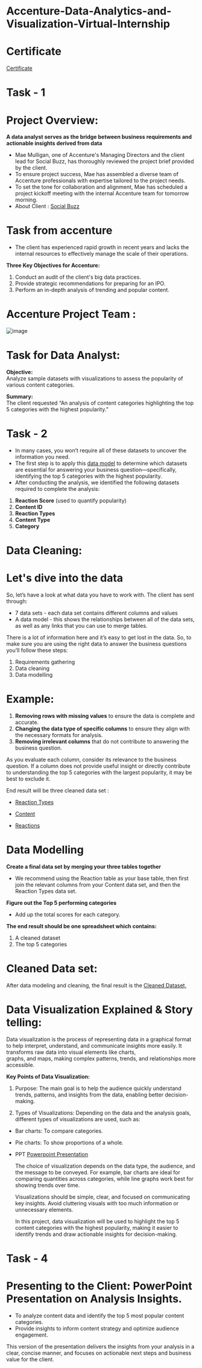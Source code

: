 # Accenture-Data-Analytics-and-Visualization-Virtual-Internship

# Certificate

[Certificate](https://github.com/mroyalreddy07/Accenture_Data_Analysis_Virtual_Intenship/blob/main/1734007077291_completion_certificate.pdf)

# Task - 1

# Project Overview:  

**A data analyst serves as the bridge between business requirements and actionable insights derived from data**

* Mae Mulligan, one of Accenture's Managing Directors and the client lead for Social Buzz, has thoroughly reviewed the project brief provided by the client.
* To ensure project success, Mae has assembled a diverse team of Accenture professionals with expertise tailored to the project needs.
* To set the tone for collaboration and alignment, Mae has scheduled a project kickoff meeting with the internal Accenture team for tomorrow morning.  
* About Client : [Social Buzz](https://github.com/mroyalreddy07/Accenture_Data_Analysis_Virtual_Intenship/blob/main/Data_Analytics%20Client%20Brief.pdf)

# Task from accenture

* The client has experienced rapid growth in recent years and lacks the internal resources to effectively manage the scale of their operations.  

**Three Key Objectives for Accenture:**  
1. Conduct an audit of the client's big data practices.  
2. Provide strategic recommendations for preparing for an IPO.  
3. Perform an in-depth analysis of trending and popular content.

# Accenture Project Team :
![image](https://github.com/user-attachments/assets/f3a774c8-f43d-4a73-b4d0-12863635b4c2)

# Task for Data Analyst:

**Objective:**  
Analyze sample datasets with visualizations to assess the popularity of various content categories.  

**Summary:**  
The client requested “An analysis of content categories highlighting the top 5 categories with the highest popularity.”  

# Task - 2

* In many cases, you won’t require all of these datasets to uncover the information you need.
* The first step is to apply this [data model](https://github.com/mroyalreddy07/Accenture_Data_Analysis_Virtual_Intenship/blob/main/Data%20model.pdf) to determine which datasets are essential for answering your     business question—specifically, identifying the top 5 categories with the highest popularity.
* After conducting the analysis, we identified the following datasets required to complete the analysis:

1. **Reaction Score** (used to quantify popularity)
2. **Content ID**
3. **Reaction Types**
4. **Content Type**
5. **Category**

# Data Cleaning:
# Let's dive into the data

So, let’s have a look at what data you have to work with. The client has sent through:

* 7 data sets - each data set contains different columns and values
* A data model - this shows the relationships between all of the data sets, as well as any links that you can use to merge tables.

 There is a lot of information here and it’s easy to get lost in the data. So, to make sure you are using the right data to answer the business questions you’ll follow these steps:

1. Requirements gathering
2. Data cleaning
3. Data modelling

# Example:

1. **Removing rows with missing values** to ensure the data is complete and accurate.
2. **Changing the data type of specific columns** to ensure they align with the necessary formats for analysis.
3. **Removing irrelevant columns** that do not contribute to answering the business question.  

As you evaluate each column, consider its relevance to the business question. If a column does not provide useful insight or directly contribute to understanding the top 5 categories with the largest popularity, it may be best to exclude it.

End result will be three cleaned data set :

* [Reaction Types](https://github.com/mroyalreddy07/Accenture_Data_Analysis_Virtual_Intenship/blob/main/ReactionTypes.csv)

* [Content](https://github.com/mroyalreddy07/Accenture_Data_Analysis_Virtual_Intenship/blob/main/Content.csv)

* [Reactions](https://github.com/mroyalreddy07/Accenture_Data_Analysis_Virtual_Intenship/blob/main/Reactions.csv)

# Data Modelling

**Create a final data set by merging your three tables together**

* We recommend using the Reaction table as your base table, then first join the relevant columns from your Content data set, and then the Reaction Types data set.

**Figure out the Top 5 performing categories**

* Add up the total scores for each category.

**The end result should be one spreadsheet which contains:**

1. A cleaned dataset
2. The top 5 categories

# Cleaned Data set:

  After data modeling and cleaning, the final result is the [Cleaned Dataset, ](https://github.com/mroyalreddy07/Accenture_Data_Analysis_Virtual_Intenship/blob/main/Cleaned%20Dataset.xlsx)

# Data Visualization Explained & Story telling:

  Data visualization is the process of representing data in a graphical format to help interpret, understand, and communicate insights more easily. It transforms raw data into visual elements like charts,       
  graphs, and maps, making complex patterns, trends, and relationships more accessible.

  **Key Points of Data Visualization:**

  1. Purpose:
     The main goal is to help the audience quickly understand trends, patterns, and insights from the data, enabling better decision-making.

  2. Types of Visualizations:
     Depending on the data and the analysis goals, different types of visualizations are used, such as:
  
  * Bar charts: To compare categories.
  * Pie charts: To show proportions of a whole.
  * PPT [Powerpoint Presentation](https://github.com/mroyalreddy07/Accenture_Data_Analysis_Virtual_Intenship/blob/main/PowerPoint%20presentation.pptx)

    The choice of visualization depends on the data type, the audience, and the message to be conveyed. For example, bar charts are ideal for comparing quantities across categories, while line graphs work best       for showing trends over time.

    Visualizations should be simple, clear, and focused on communicating key insights. Avoid cluttering visuals with too much information or unnecessary elements.

    In this project, data visualization will be used to highlight the top 5 content categories with the highest popularity, making it easier to identify trends and draw actionable insights for decision-making.

# Task - 4

# Presenting to the Client: PowerPoint Presentation on Analysis Insights.

  * To analyze content data and identify the top 5 most popular content categories.
  * Provide insights to inform content strategy and optimize audience engagement.

This version of the presentation delivers the insights from your analysis in a clear, concise manner, and focuses on actionable next steps and business value for the client.







